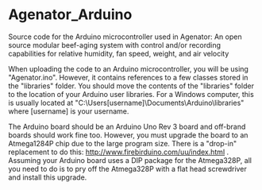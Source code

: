 # Agenator_Arduino
Source code for the Arduino microcontroller used in Agenator: An open source modular beef-aging system with control and/or recording capabilities for relative humidity, fan speed, weight, and air velocity

When uploading the code to an Arduino microcontroller, you will be using "Agenator.ino". However, it contains references to a few classes stored in the "libraries" folder. You should move the contents of the "libraries" folder to the location of your Arduino user libraries. For a Windows computer, this is usually located at "C:\Users\[username]\Documents\Arduino\libraries" where [username] is your username.

The Arduino board should be an Arduino Uno Rev 3 board and off-brand boards should work fine too. However, you must upgrade the board to an Atmega1284P chip due to the large program size. There is a "drop-in" replacement to do this: http://www.firebirduino.com/uu/index.html . Assuming your Arduino board uses a DIP package for the Atmega328P, all you need to do is to pry off the Atmega328P with a flat head screwdriver and install this upgrade.
